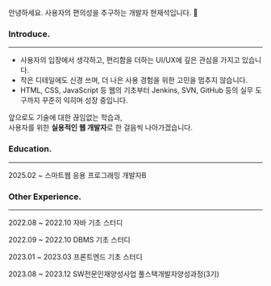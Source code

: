 안녕하세요. 사용자의 편의성을 추구하는 개발자 현재석입니다. 👋

### Introduce.
---
- 사용자의 입장에서 생각하고, 편리함을 더하는 UI/UX에 깊은 관심을 가지고 있습니다.  
- 작은 디테일에도 신경 쓰며, 더 나은 사용 경험을 위한 고민을 멈추지 않습니다.
- HTML, CSS, JavaScript 등 웹의 기초부터 
  Jenkins, SVN, GitHub 등의 실무 도구까지 꾸준히 익히며 성장 중입니다.

앞으로도 기술에 대한 끊임없는 학습과,  
사용자를 위한 **실용적인 웹 개발자**로 한 걸음씩 나아가겠습니다.

### Education.
---
2025.02 ~ 스마트웹 응용 프로그래밍 개발자B

### Other Experience.
---
2022.08 ~ 2022.10 자바 기초 스터디<br>

2022.09 ~ 2022.10 DBMS 기초 스터디<br>

2023.01 ~ 2023.03 프론트엔드 기초 스터디<br>

2023.08 ~ 2023.12 SW전문인재양성사업 풀스택개발자양성과정(3기)
